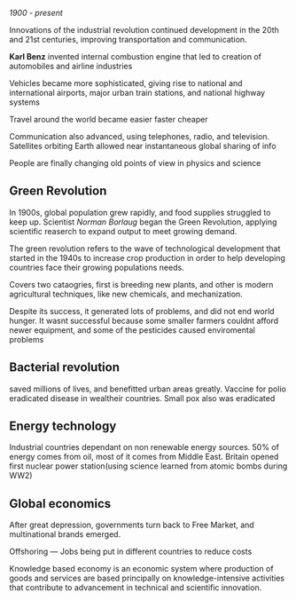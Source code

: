 *1900 - present*

Innovations of the industrial revolution continued development in the 20th and 21st centuries, improving transportation and communication.

**Karl Benz** invented internal combustion engine that led to creation of automobiles and airline industries

Vehicles became more sophisticated, giving rise to national and international airports, major urban train stations, and national highway systems

Travel around the world became easier faster cheaper

Communication also advanced, using telephones, radio, and television. Satellites orbiting Earth allowed near instantaneous global sharing of info

People are finally changing old points of view in physics and science

## Green Revolution
In 1900s, global population grew rapidly, and food supplies struggled to keep up. Scientist *Norman Borlaug* began the Green Revolution, applying scientific reaserch to expand output to meet growing demand. 

The green revolution refers to the wave of technological development that started in the 1940s to increase crop production in order to help developing countries face their growing populations needs.

Covers two cataogries, first is breeding new plants, and other is modern agricultural techniques, like new chemicals, and mechanization.

Despite its success, it generated lots of problems, and did not end world hunger. It wasnt successful because some smaller farmers couldnt afford newer equipment, and some of the pesticides caused enviromental problems

## Bacterial revolution
saved millions of lives, and benefitted urban areas greatly. Vaccine for polio eradicated disease in wealtheir countries. Small pox also was eradicated

## Energy technology
Industrial countries dependant on non renewable energy sources. 50% of energy comes from oil, most of it comes from Middle East. Britain opened first nuclear power station(using science learned from atomic bombs during WW2)

## Global economics

After great depression, governments turn back to Free Market, and multinational brands emerged.

Offshoring — Jobs being put in different countries to reduce costs

Knowledge based economy is an economic system where production of goods and services are based principally on knowledge-intensive activities that contribute to advancement in technical and scientific innovation.